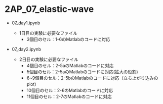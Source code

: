 # 2AP_07_elastic-wave

- 07_day1.ipynb
  - 1日目の実験に必要なファイル
    - 3個目のセル：1-6のMatlabのコードに対応

- 07_day2.ipynb
  - 2日目の実験に必要なファイル
    - 4個目のセル：2-5aのMatlabのコードに対応
    - 5個目のセル：2-5aのMatlabのコードに対応(拡大の役割)
    - 6~9個目のセル：2-5bのMatlabのコードに対応（立ち上がり込みのplot）
    - 10個目のセル：2-6のMatlabのコードに対応
    - 11個目のセル：2-7のMatlabのコードに対応

